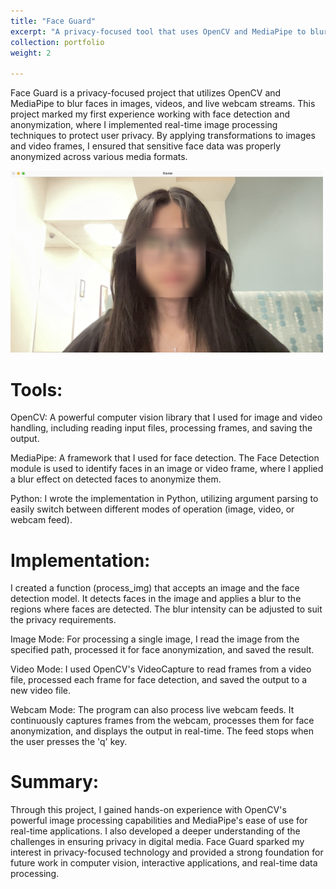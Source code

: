 ```yaml
---
title: "Face Guard"
excerpt: "A privacy-focused tool that uses OpenCV and MediaPipe to blur faces in photos, videos, and live webcam feeds. It leverages real-time facial landmark detection to ensure consistent and accurate anonymization. <br/><img src='/images/faceguard.png' width='300'>"
collection: portfolio
weight: 2

---
```


Face Guard is a privacy-focused project that utilizes OpenCV and MediaPipe to blur faces in images, videos, and live webcam streams. This project marked my first experience working with face detection and anonymization, where I implemented real-time image processing techniques to protect user privacy. By applying transformations to images and video frames, I ensured that sensitive face data was properly anonymized across various media formats.


<img src="/images/faceguard.png" alt="Face Guard" width="500">


Tools:
====
OpenCV: A powerful computer vision library that I used for image and video handling, including reading input files, processing frames, and saving the output.

MediaPipe: A framework that I used for face detection. The Face Detection module is used to identify faces in an image or video frame, where I applied a blur effect on detected faces to anonymize them.

Python: I wrote the implementation in Python, utilizing argument parsing to easily switch between different modes of operation (image, video, or webcam feed).

Implementation:
====
I created a function (process_img) that accepts an image and the face detection model. It detects faces in the image and applies a blur to the regions where faces are detected. The blur intensity can be adjusted to suit the privacy requirements.

Image Mode: For processing a single image, I read the image from the specified path, processed it for face anonymization, and saved the result.

Video Mode: I used OpenCV's VideoCapture to read frames from a video file, processed each frame for face detection, and saved the output to a new video file.

Webcam Mode: The program can also process live webcam feeds. It continuously captures frames from the webcam, processes them for face anonymization, and displays the output in real-time. The feed stops when the user presses the 'q' key.

Summary:
====
Through this project, I gained hands-on experience with OpenCV's powerful image processing capabilities and MediaPipe's ease of use for real-time applications. I also developed a deeper understanding of the challenges in ensuring privacy in digital media. Face Guard sparked my interest in privacy-focused technology and provided a strong foundation for future work in computer vision, interactive applications, and real-time data processing.